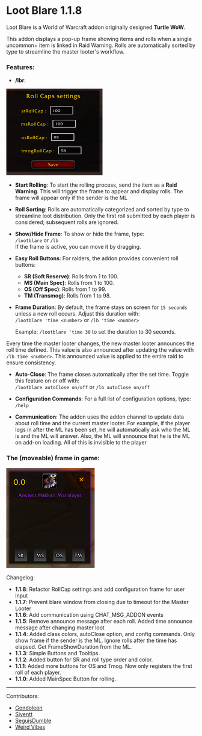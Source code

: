 # Loot Blare 1.1.8

Loot Blare is a World of Warcraft addon originally designed **Turtle WoW**.

This addon displays a pop-up frame showing items and rolls when a single uncommon+ item is linked in Raid Warning. Rolls are automatically sorted by type to streamline the master looter's workflow.

### Features:

- **/lbr**: 

![RollCap](image.png)

- **Start Rolling**: To start the rolling process, send the item as a **Raid Warning**. This will trigger the frame to appear and display rolls. The frame will appear only if the sender is the ML

- **Roll Sorting**: Rolls are automatically categorized and sorted by type to streamline loot distribution. Only the first roll submitted by each player is considered; subsequent rolls are ignored.

- **Show/Hide Frame**: To show or hide the frame, type:  
  `/lootblare` or `/lb`  
  If the frame is active, you can move it by dragging.

- **Easy Roll Buttons**: For raiders, the addon provides convenient roll buttons:

  - **SR (Soft Reserve)**: Rolls from 1 to 100.
  - **MS (Main Spec)**: Rolls from 1 to 100.
  - **OS (Off Spec)**: Rolls from 1 to 99.
  - **TM (Transmog)**: Rolls from 1 to 98.

- **Frame Duration**: By default, the frame stays on screen for `15 seconds` unless a new roll occurs. Adjust this duration with:  
  `/lootblare 'time <number>` or `/lb 'time <number>`

  Example: `/lootblare 'time 30` to set the duration to 30 seconds.

Every time the master looter changes, the new master looter announces the roll time defined. This value is also announced after updating the value with `/lb time <number>`. This announced value is applied to the entire raid to ensure consistency.

- **Auto-Close**: The frame closes automatically after the set time. Toggle this feature on or off with:  
  `/lootblare autoClose on/off` or `/lb autoClose on/off`

- **Configuration Commands**: For a full list of configuration options, type:  
  `/help`

- **Communication**: The addon uses the addon channel to update data about roll time and the current master looter. For example, if the player logs in after the ML has been set, he will automatically ask who the ML is and the ML will answer. Also, the ML will announce that he is the ML on add-on loading. All of this is invisible to the player

### The (moveable) frame in game:

![LootBlare Frame](./lootblareframe.PNG)

Changelog:

- **1.1.8**: Refactor RollCap settings and add configuration frame for user input
- **1.1.7**: Prevent blare window from closing due to timeout for the Master Looter
- **1.1.6**: Add communication using CHAT_MSG_ADDON events
- **1.1.5**: Remove announce message after each roll. Added time announce message after changing master loot
- **1.1.4**: Added class colors, autoClose option, and config commands. Only show frame if the sender is the ML. Ignore rolls after the time has elapsed. Get FrameShowDuration from the ML.
- **1.1.3**: Simple Buttons and Tooltips.
- **1.1.2**: Added button for SR and roll type order and color.
- **1.1.1**: Added more buttons for OS and Tmog. Now only registers the first roll of each player.
- **1.1.0**: Added MainSpec Button for rolling.

___
Contributors:
* [Gondoleon](https://github.com/FSuhas/LootBlare-For-RoolFor)
* [Siventt](https://github.com/Siventt/LootBlare)
* [SeguisDumble](https://github.com/SeguisDumble)
* [Weird Vibes](MarcelineVQ/LootBlare)
